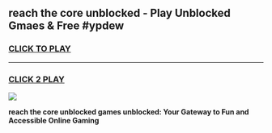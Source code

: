 
## reach the core unblocked - Play Unblocked Gmaes & Free #ypdew
<h3>
<a href="https://news.freeplayer.one?title=reach_the_core_unblocked&ref=26F">CLICK TO PLAY</a></h3>
<hr>

<h3>
<a href="https://news.freeplayer.one?title=reach_the_core_unblocked&ref=26F">CLICK 2 PLAY</a>
  
</h3>

<a href="https://news.freeplayer.one?title=reach_the_core_unblocked&ref=26F/"><img src="https://clearcache.store/games.png"></a>


**reach the core unblocked games unblocked: Your Gateway to Fun and Accessible Online Gaming**
